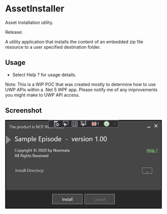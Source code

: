 # AssetInstaller

Asset installation utility.

Release: 

A utility application that installs the content of an embedded zip file resource to a user specified destination folder.

## Usage
* Select Help ? for usage details.

Note: This is a WIP POC that was created mostly to determine how to use UWP APIs within a .Net 5 WPF app.  Please notify me of any improvements you might make to UWP API access.

## Screenshot
![Screenshot](https://github.com/Noemata/AssetInstaller/raw/master/Screenshot.png)
